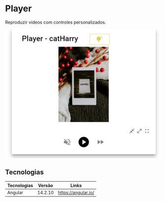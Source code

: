 # Player

Reproduzir vídeos com controles personalizados.

![alt text](https://github.com/Bxstars/Player/blob/master/src/assets/player.png "Tela de Player - Mode Light")
## 


## Tecnologias 

Tecnologias | Versão | Links
------------ | ------------- | -------------
Angular | 14.2.10 | https://angular.io/


